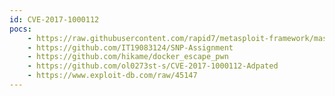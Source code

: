 ```yaml
---
id: CVE-2017-1000112
pocs:
    - https://raw.githubusercontent.com/rapid7/metasploit-framework/master/modules/exploits/linux/local/ufo_privilege_escalation.rb
    - https://github.com/IT19083124/SNP-Assignment
    - https://github.com/hikame/docker_escape_pwn
    - https://github.com/ol0273st-s/CVE-2017-1000112-Adpated
    - https://www.exploit-db.com/raw/45147
---
```

